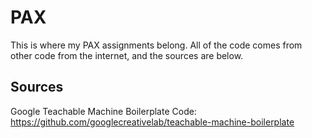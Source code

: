 # PAX
This is where my PAX assignments belong. All of the code comes from other code from the internet, and the sources are below.
## Sources
Google Teachable Machine Boilerplate Code: https://github.com/googlecreativelab/teachable-machine-boilerplate